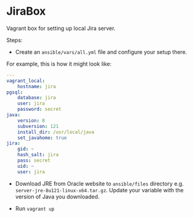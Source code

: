# JiraBox

Vagrant box for setting up local Jira server.

Steps:

- Create an `ansible/vars/all.yml` file and configure your setup there.

For example, this is how it might look like:

```yaml
---
vagrant_local:
    hostname: jira
pgsql:
    database: jira
    user: jira
    password: secret
java:
    version: 8
    subversion: 121
    install_dir: /usr/local/java
    set_javahome: true
jira:
    gid: ~
    hash_salt: jira
    pass: secret
    uid: ~
    user: jira
```

- Download JRE from Oracle website to `ansible/files` directory e.g. `server-jre-8u121-linux-x64.tar.gz`. Update your variable with the version of Java you downloaded.

- Run `vagrant up`
